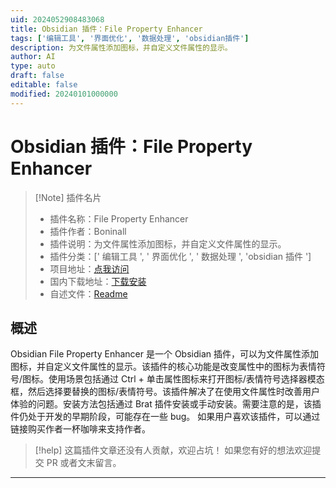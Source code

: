 ```yaml
---
uid: 2024052908483068
title: Obsidian 插件：File Property Enhancer
tags: ['编辑工具', '界面优化', '数据处理', 'obsidian插件']
description: 为文件属性添加图标，并自定义文件属性的显示。
author: AI
type: auto
draft: false
editable: false
modified: 20240101000000
---
```


# Obsidian 插件：File Property Enhancer

> [!Note] 插件名片
> - 插件名称：File Property Enhancer
> - 插件作者：Boninall
> - 插件说明：为文件属性添加图标，并自定义文件属性的显示。
> - 插件分类：[' 编辑工具 ', ' 界面优化 ', ' 数据处理 ', 'obsidian 插件 ']
> - 项目地址：[点我访问](https://github.com/quorafind/obsidian-file-property-enhancer)
> - 国内下载地址：[下载安装](https://pkmer.cn/products/plugin/pluginMarket/?file-property-enhancer)
> - 自述文件：[Readme](https://ghproxy.net/https://raw.githubusercontent.com/Quorafind/Obsidian-File-Property-Enhancer/master/README.md)

## 概述

Obsidian File Property Enhancer 是一个 Obsidian 插件，可以为文件属性添加图标，并自定义文件属性的显示。该插件的核心功能是改变属性中的图标为表情符号/图标。使用场景包括通过 Ctrl + 单击属性图标来打开图标/表情符号选择器模态框，然后选择要替换的图标/表情符号。该插件解决了在使用文件属性时改善用户体验的问题。安装方法包括通过 Brat 插件安装或手动安装。需要注意的是，该插件仍处于开发的早期阶段，可能存在一些 bug。 如果用户喜欢该插件，可以通过链接购买作者一杯咖啡来支持作者。

> [!help]
> 这篇插件文章还没有人贡献，欢迎占坑！
> 如果您有好的想法欢迎提交 PR 或者文末留言。

---



